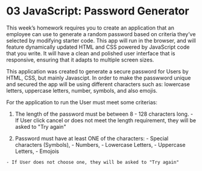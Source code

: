 # 03 JavaScript: Password Generator

This week’s homework requires you to create an application that an employee can use to generate a random password based on criteria they’ve selected by modifying starter code. This app will run in the browser, and will feature dynamically updated HTML and CSS powered by JavaScript code that you write. It will have a clean and polished user interface that is responsive, ensuring that it adapts to multiple screen sizes.

This application was created to generate a secure password for Users by HTML, CSS, but mainly Javascipt. In order to make the passwword unique and secured the app will be using different characters such as: lowercase letters, uppercase letters, number, symbols, and also emojis. 

For the application to run the User must meet some criterias:
  1. The length of the password must be between 8 - 128 characters long.
    - If User click cancel or does not meet the length requirement, they will be asked to "Try again"
  
  2. Password must have at least ONE of the characters:
    - Special characters (Symbols),
    - Numbers,
    - Lowercase Letters,
    - Uppercase Letters,
    - Emojois

    - If User does not choose one, they will be asked to "Try again"